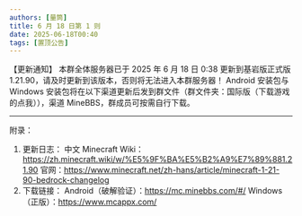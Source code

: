```yaml
---
authors: [量筒]
title: 6 月 18 日第 1 则
date: 2025-06-18T00:40
tags: [置顶公告]
---
```


【更新通知】
本群全体服务器已于 2025 年 6 月 18 日 0:38 更新到基岩版正式版 1.21.90，请及时更新到该版本，否则将无法进入本群服务器！
Android 安装包与 Windows 安装包将在以下渠道更新后发到群文件（群文件夹：国际版（下载游戏的点我）），渠道 MineBBS，群成员可按需自行下载。

---

附录：
1. 更新日志：
中文 Minecraft Wiki：https://zh.minecraft.wiki/w/%E5%9F%BA%E5%B2%A9%E7%89%881.21.90
官网：https://www.minecraft.net/zh-hans/article/minecraft-1-21-90-bedrock-changelog
2. 下载链接：
Android（破解验证）：https://mc.minebbs.com/#/
Windows（正版）：https://www.mcappx.com/